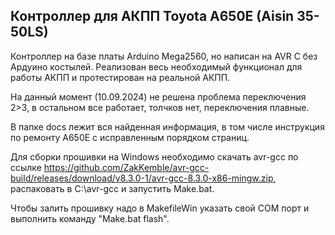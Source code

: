 ﻿## Контроллер для АКПП Toyota A650E (Aisin 35-50LS)

Контроллер на базе платы Arduino Mega2560, но написан на AVR C без Ардуино костылей.
Реализован весь необходимый функционал для работы АКПП и протестирован на реальной АКПП.

На данный момент (10.09.2024) не решена проблема переключения 2>3, в остальном все работает, толчков нет, переключения плавные.

В папке docs лежит вся найденная информация, в том числе инструкция по ремонту A650E с исправленным порядком страниц.



Для сборки прошивки на Windows необходимо скачать avr-gcc по ссылке
https://github.com/ZakKemble/avr-gcc-build/releases/download/v8.3.0-1/avr-gcc-8.3.0-x86-mingw.zip, распаковать в C:\avr-gcc и запустить Make.bat.

Чтобы залить прошивку надо в MakefileWin указать свой COM порт и выполнить команду "Make.bat flash".